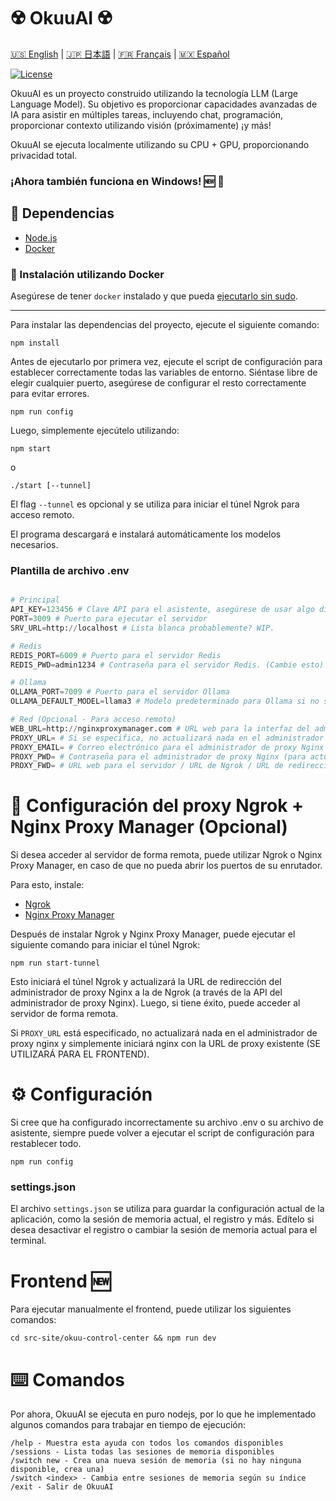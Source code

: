 # ☢️ OkuuAI ☢️

[🇺🇸 English](../README.md) | [🇯🇵 日本語](README-JP.md) | [🇫🇷 Français](README-FR.md) | [🇲🇽 Español](README-ES.md)

[![License](https://img.shields.io/badge/license-MIT-blue.svg)](https://opensource.org/licenses/MIT)

OkuuAI es un proyecto construido utilizando la tecnología LLM (Large Language Model). Su objetivo es proporcionar capacidades avanzadas de IA para asistir en múltiples tareas, incluyendo chat, programación, proporcionar contexto utilizando visión (próximamente) ¡y más!

OkuuAI se ejecuta localmente utilizando su CPU + GPU, proporcionando privacidad total.

### ¡Ahora también funciona en Windows! 🆕 🎉

## 📝 Dependencias

- [Node.js](https://nodejs.org/en/download/)
- [Docker](https://docs.docker.com/get-docker/)

### 🚀 Instalación utilizando Docker

Asegúrese de tener `docker` instalado y que pueda [ejecutarlo sin sudo](https://docs.docker.com/engine/install/linux-postinstall/).

---

Para instalar las dependencias del proyecto, ejecute el siguiente comando:

```
npm install
```

Antes de ejecutarlo por primera vez, ejecute el script de configuración para establecer correctamente todas las variables de entorno. Siéntase libre de elegir cualquier puerto, asegúrese de configurar el resto correctamente para evitar errores.

```
npm run config
```

Luego, simplemente ejecútelo utilizando:

```
npm start
```

o

```
./start [--tunnel]
```

El flag `--tunnel` es opcional y se utiliza para iniciar el túnel Ngrok para acceso remoto.

El programa descargará e instalará automáticamente los modelos necesarios.

### Plantilla de archivo .env
```python

# Principal
API_KEY=123456 # Clave API para el asistente, asegúrese de usar algo diferente a esto. Es solo un marcador de posición.
PORT=3009 # Puerto para ejecutar el servidor
SRV_URL=http://localhost # Lista blanca probablemente? WIP.

# Redis
REDIS_PORT=6009 # Puerto para el servidor Redis
REDIS_PWD=admin1234 # Contraseña para el servidor Redis. (Cambie esto)

# Ollama
OLLAMA_PORT=7009 # Puerto para el servidor Ollama
OLLAMA_DEFAULT_MODEL=llama3 # Modelo predeterminado para Ollama si no se especifica ninguno durante la configuración

# Red (Opcional - Para acceso remoto)
WEB_URL=http://nginxproxymanager.com # URL web para la interfaz del administrador de proxy nginx
PROXY_URL= # Si se especifica, no actualizará nada en el administrador de proxy nginx y simplemente iniciará nginx con la URL de proxy existente (SE UTILIZARÁ PARA EL FRONTEND)
PROXY_EMAIL= # Correo electrónico para el administrador de proxy Nginx
PROXY_PWD= # Contraseña para el administrador de proxy Nginx (para actualizar la URL de redirección a la de Ngrok)
PROXY_FWD= # URL web para el servidor / URL de Ngrok / URL de redirección del administrador de proxy Nginx
```

# 🔌 Configuración del proxy Ngrok + Nginx Proxy Manager (Opcional)

Si desea acceder al servidor de forma remota, puede utilizar Ngrok o Nginx Proxy Manager, en caso de que no pueda abrir los puertos de su enrutador.

Para esto, instale:
- [Ngrok](https://ngrok.com/download)
- [Nginx Proxy Manager](https://nginxproxymanager.com/)

Después de instalar Ngrok y Nginx Proxy Manager, puede ejecutar el siguiente comando para iniciar el túnel Ngrok:

```npm run start-tunnel```

Esto iniciará el túnel Ngrok y actualizará la URL de redirección del administrador de proxy Nginx a la de Ngrok (a través de la API del administrador de proxy Nginx). Luego, si tiene éxito, puede acceder al servidor de forma remota.

Si `PROXY_URL` está especificado, no actualizará nada en el administrador de proxy nginx y simplemente iniciará nginx con la URL de proxy existente (SE UTILIZARÁ PARA EL FRONTEND).

# ⚙️ Configuración

Si cree que ha configurado incorrectamente su archivo .env o su archivo de asistente, siempre puede volver a ejecutar el script de configuración para restablecer todo.

```npm run config```

### settings.json

El archivo `settings.json` se utiliza para guardar la configuración actual de la aplicación, como la sesión de memoria actual, el registro y más. Edítelo si desea desactivar el registro o cambiar la sesión de memoria actual para el terminal.

# Frontend 🆕

Para ejecutar manualmente el frontend, puede utilizar los siguientes comandos:

```
cd src-site/okuu-control-center && npm run dev
```

# ⌨️ Comandos

Por ahora, OkuuAI se ejecuta en puro nodejs, por lo que he implementado algunos comandos para trabajar en tiempo de ejecución:

```
/help - Muestra esta ayuda con todos los comandos disponibles
/sessions - Lista todas las sesiones de memoria disponibles
/switch new - Crea una nueva sesión de memoria (si no hay ninguna disponible, crea una)
/switch <index> - Cambia entre sesiones de memoria según su índice
/exit - Salir de OkuuAI
```
